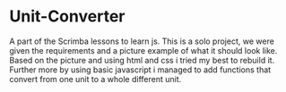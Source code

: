 # Unit-Converter

A part of the Scrimba lessons to learn js. This is a solo project, we were given the requirements and a picture example of what it should look like. Based on the picture and using html and css i tried my best to rebuild it. Further more by using basic javascript i managed to add functions that convert from one unit to a whole different unit. 
